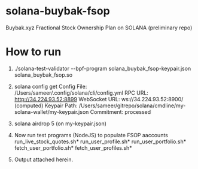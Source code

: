 # solana-buybak-fsop
Buybak.xyz Fractional Stock Ownership Plan on SOLANA (preliminary repo)

# How to run
1. ./solana-test-validator --bpf-program solana_buybak_fsop-keypair.json solana_buybak_fsop.so
2. solana config get
  Config File: /Users/sameer/.config/solana/cli/config.yml
  RPC URL: http://34.224.93.52:8899
  WebSocket URL: ws://34.224.93.52:8900/ (computed)
  Keypair Path: /Users/sameer/gitrepo/solana/cmdline/my-solana-wallet/my-keypair.json
  Commitment: processed
3. solana airdrop 5 (on my-keypair.json)
4. Now run test programs (NodeJS) to populate FSOP aaccounts
    run_live_stock_quotes.sh*
    run_user_profile.sh*
    run_user_portfolio.sh*
    fetch_user_portfolio.sh*
    fetch_user_profiles.sh*

5. Output attached herein.
